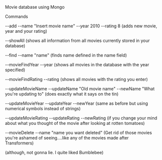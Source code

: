 Movie database using Mongo



Commands

--add --name "Insert movie name" --year 2010 --rating 8 (adds new movie, year and your rating)

--showAll (shows all information from all movies currently stored in your database)

--find --name "name" (finds name defined in the name field)

--movieFindYear --year (shows all movies in the database with the year specified)

--movieFindRating --rating (shows all movies with the rating you enter)

--updateMovieName --updateName "Old movie name" --newName "What you're updating to" (does exactly what it says on the tin)

--updateMovieYear --updateYear --newYear (same as before but using numerical symbols instead of strings)

--updateMovieRating --updateRating --newRating (if you change your mind about what you thought of the movie after looking at rotten tomatoes)

--movieDelete --name "name you want deleted" (Get rid of those movies you're ashamed of seeing....like any of the movies made after Transformers)

(although, not gonna lie. I quite liked Bumblebee)
